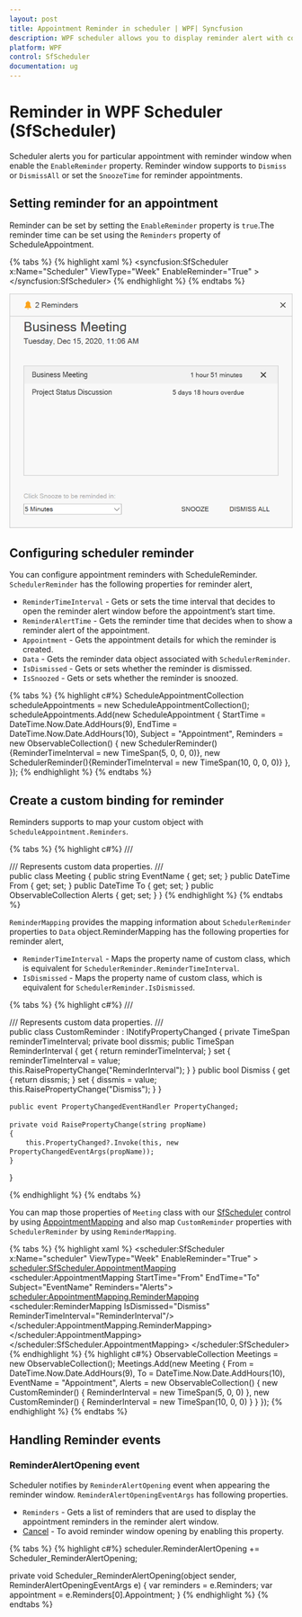 ```yaml
---
layout: post
title: Appointment Reminder in scheduler | WPF| Syncfusion
description: WPF scheduler allows you to display reminder alert with collection of reminders for a particular appointments.
platform: WPF
control: SfScheduler
documentation: ug
---
```

# Reminder in WPF Scheduler (SfScheduler)
Scheduler alerts you for particular appointment with reminder window when enable the `EnableReminder` property. Reminder window supports to `Dismiss` or `DismissAll` or set the `SnoozeTime` for reminder appointments.

## Setting reminder for an appointment
Reminder can be set by setting the `EnableReminder` property is `true`.The reminder time can be set using the `Reminders` property of ScheduleAppointment.

{% tabs %}
{% highlight xaml %}
<syncfusion:SfScheduler x:Name="Scheduler"
                        ViewType="Week"
                         EnableReminder="True" >
</syncfusion:SfScheduler>
{% endhighlight %}
{% endtabs %}

![WPF Scheduler reminder alert window](Reminder_Images/ReminderWindow.png)


## Configuring scheduler reminder
You can configure appointment reminders with ScheduleReminder.
`SchedulerReminder` has the following properties for reminder alert,

* `ReminderTimeInterval` - Gets or sets the time interval that decides to open the reminder alert window before the appointment’s start time.
* `ReminderAlertTime` - Gets the reminder time that decides when to show a reminder alert of the appointment.
* `Appointment` - Gets the appointment details for which the reminder is created.
* `Data` - Gets the reminder data object associated with `SchedulerReminder`.
* `IsDismissed` - Gets or sets whether the reminder is dismissed. 
* `IsSnoozed` - Gets or sets whether the reminder is snoozed.

{% tabs %}
{% highlight c#%}
 ScheduleAppointmentCollection scheduleAppointments = new ScheduleAppointmentCollection();
scheduleAppointments.Add(new ScheduleAppointment
{
    StartTime = DateTime.Now.Date.AddHours(9),
    EndTime = DateTime.Now.Date.AddHours(10),
    Subject = "Appointment",
    Reminders = new ObservableCollection<SchedulerReminder>()
                {
                    new SchedulerReminder(){ReminderTimeInterval = new TimeSpan(5, 0, 0, 0)},
                    new SchedulerReminder(){ReminderTimeInterval = new TimeSpan(10, 0, 0, 0)}
                },
});
{% endhighlight %}
{% endtabs %}

## Create a custom binding for reminder   
Reminders supports to map your custom object with `ScheduleAppointment.Reminders`.

{% tabs %}
{% highlight c#%}
/// <summary>
/// Represents custom data properties.
/// </summary>
public class Meeting
{
    public string EventName { get; set; }
    public DateTime From { get; set; }
    public DateTime To { get; set; }
    public ObservableCollection<CustomReminder> Alerts { get; set; }
}
{% endhighlight %}
{% endtabs %}

`ReminderMapping` provides the mapping information about `SchedulerReminder` properties to `Data` object.ReminderMapping has the following properties for reminder alert,

* `ReminderTimeInterval` - Maps the property name of custom class, which is equivalent for `SchedulerReminder.ReminderTimeInterval`.
* `IsDismissed` -  Maps the property name of custom class, which is equivalent for `SchedulerReminder.IsDismissed`.

{% tabs %}
{% highlight c#%}
/// <summary>
/// Represents custom data properties.
/// </summary>
public class CustomReminder : INotifyPropertyChanged
{
    private TimeSpan reminderTimeInterval;
    private bool dissmis;
    public TimeSpan ReminderInterval
    {
        get { return reminderTimeInterval; }
        set
        {
            reminderTimeInterval = value;
            this.RaisePropertyChange("ReminderInterval");
        }
    }
    public bool Dismiss
        {
        get { return dissmis; }
        set
        {
            dissmis = value;
            this.RaisePropertyChange("Dismiss");
        }
    }

    public event PropertyChangedEventHandler PropertyChanged;

    private void RaisePropertyChange(string propName)
    {
        this.PropertyChanged?.Invoke(this, new PropertyChangedEventArgs(propName));
    }
}

{% endhighlight %}
{% endtabs %}

You can map those properties of `Meeting` class with our [SfScheduler](https://help.syncfusion.com/cr/wpf/Syncfusion.UI.Xaml.Scheduler.SfScheduler.html) control by using [AppointmentMapping](https://help.syncfusion.com/cr/wpf/Syncfusion.UI.Xaml.Scheduler.AppointmentMapping.html) and also map `CustomReminder` properties with `SchedulerReminder` by using `ReminderMapping`.

{% tabs %}
{% highlight xaml %}
<scheduler:SfScheduler
x:Name="scheduler" ViewType="Week" 
EnableReminder="True" >
    <scheduler:SfScheduler.AppointmentMapping>
        <scheduler:AppointmentMapping
         StartTime="From"
         EndTime="To"
         Subject="EventName"
         Reminders="Alerts">
        <scheduler:AppointmentMapping.ReminderMapping>
        <scheduler:ReminderMapping IsDismissed="Dismiss"
        ReminderTimeInterval="ReminderInterval"/>
        </scheduler:AppointmentMapping.ReminderMapping>
        </scheduler:AppointmentMapping>
    </scheduler:SfScheduler.AppointmentMapping>
</scheduler:SfScheduler>
{% endhighlight %}
{% highlight c#%}
ObservableCollection<Meeting> Meetings = new ObservableCollection<Meeting>();
Meetings.Add(new Meeting
{
    From = DateTime.Now.Date.AddHours(9),
    To = DateTime.Now.Date.AddHours(10),
    EventName = "Appointment",
    Alerts = new ObservableCollection<CustomReminder>()
    {
        new CustomReminder() { ReminderInterval = new TimeSpan(5, 0, 0) },
        new CustomReminder() { ReminderInterval = new TimeSpan(10, 0, 0) }
     }
});
{% endhighlight %}
{% endtabs %}

## Handling Reminder events
### ReminderAlertOpening event
Scheduler notifies by `ReminderAlertOpening` event when appearing the reminder window. `ReminderAlertOpeningEventArgs` has following properties.
* `Reminders` - Gets a list of reminders that are used to display the appointment reminders in the reminder alert window.
* [Cancel](https://docs.microsoft.com/en-us/dotnet/api/system.componentmodel.canceleventargs.cancel?view=netcore-3.1) - To avoid reminder window opening by enabling this property.

{% tabs %}
{% highlight c#%}
scheduler.ReminderAlertOpening += Scheduler_ReminderAlertOpening;

private void Scheduler_ReminderAlertOpening(object sender, ReminderAlertOpeningEventArgs e)
{
    var reminders = e.Reminders;
    var appointment = e.Reminders[0].Appointment;
}
{% endhighlight %}
{% endtabs %}